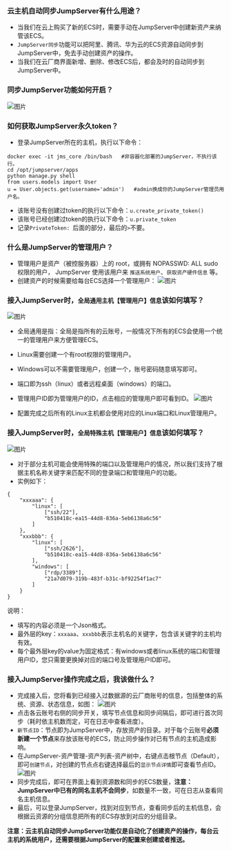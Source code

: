 ### 云主机自动同步JumpServer有什么用途？
- 当我们在云上购买了新的ECS时，需要手动在JumpServer中创建新资产来纳管该ECS。
- `JumpServer同步`功能可以把阿里、腾讯、华为云的ECS资源自动同步到JumpServer中，免去手动创建资产的操作。
- 当我们在云厂商界面新增、删除、修改ECS后，都会及时的自动同步到JumpServer中。

### 同步JumpServer功能如何开启？
![图片](https://user-images.githubusercontent.com/3349611/180848168-a2bafcfa-faa1-457d-8f5f-dcb07ad12d60.png)

### 如何获取JumpServer永久token？
- 登录JumpServer所在的主机，执行以下命令：
```
docker exec -it jms_core /bin/bash   #非容器化部署的JumpServer，不执行该行。
cd /opt/jumpserver/apps
python manage.py shell
from users.models import User
u = User.objects.get(username='admin')   #admin换成你的JumpServer管理员用户名。
```
- 该账号没有创建过token的执行以下命令：`u.create_private_token()`
- 该账号已经创建过token的执行以下命令：`u.private_token`
- 记录`PrivateToken: `后面的部分，最后的`>`不要。

### 什么是JumpServer的管理用户？
- 管理用户是资产（被控服务器）上的 root，或拥有 NOPASSWD: ALL sudo 权限的用户， JumpServer 使用该用户来 `推送系统用户`、`获取资产硬件信息` 等。
- 创建资产的时候需要给每台ECS选择一个管理用户：
![图片](https://user-images.githubusercontent.com/3349611/180855383-ec4a76b3-9354-4485-b0f6-17b5b9c2a8d7.png)

### 接入JumpServer时，`全局通用主机【管理用户】信息`该如何填写？
![图片](https://user-images.githubusercontent.com/3349611/180858510-b2b4ac0f-bc01-4c8e-a948-f3f26338037e.png)

- 全局通用是指：全局是指所有的云账号，一般情况下所有的ECS会使用一个统一的管理用户来方便管理ECS。
- Linux需要创建一个有root权限的管理用户。
- Windows可以不需要管理用户，创建一个，账号密码随意填写即可。
- 端口即为ssh（linux）或者远程桌面（windows）的端口。
- 管理用户ID即为管理用户的ID，点击相应的管理用户即可看到ID。
![图片](https://user-images.githubusercontent.com/3349611/180858937-856a7f9a-afa9-46d5-a15d-514f13063af5.png)

- 配置完成之后所有的Linux主机都会使用对应的Linux端口和Linux管理用户。

### 接入JumpServer时，`全局特殊主机【管理用户】信息`该如何填写？
![图片](https://user-images.githubusercontent.com/3349611/180859728-6c1e7c41-ea75-4efa-98ca-6b26266d71e7.png)
- 对于部分主机可能会使用特殊的端口以及管理用户的情况，所以我们支持了根据主机名称关键字来匹配不同的登录端口和管理用户的功能。
- 实例如下：
```
{
    "xxxaaa": {
        "linux": [
            ["ssh/22"],
            "b510418c-ea15-44d8-836a-5eb6138a6c56"
        ]
    },
    "xxxbbb": {
        "linux": [
            ["ssh/2626"],
            "b510418c-ea15-44d8-836a-5eb6138a6c56"
        ],
        "windows": [
            ["rdp/3389"],
            "21a7d079-319b-483f-b31c-bf92254f1ac7"
        ]
    }
}
```
说明：
- 填写的内容必须是一个Json格式。
- 最外层的key：`xxxaaa`、`xxxbbb`表示主机名的关键字，包含该关键字的主机均有效。
- 每个最外层key的value为固定格式：有windows或者linux系统的端口和管理用户ID，您只需要更换掉对应的端口号及管理用户ID即可。

### 接入JumpServer操作完成之后，我该做什么？
- 完成接入后，您将看到已经接入过数据源的云厂商账号的信息，包括整体的系统、资源、状态信息，如图：
![图片](https://user-images.githubusercontent.com/3349611/180862967-4575fbdf-3bb4-47ae-a491-df00eaba9a26.png)
- 点击各云账号右侧的同步开关，填写节点信息和同步间隔后，即可进行首次同步（耗时依主机数而定，可在日志中查看进度）。
- `新节点ID`：节点即为JumpServer中，存放资产的目录。对于每个云账号**必须新建一个节点**来存放该账号的ECS，防止同步操作对已有节点的主机造成影响。
- 在JumpServer-资产管理-资产列表-资产树中，右键点击根节点（Default），即可`创建节点`，对创建的节点点右键选择最后的`显示节点详情`即可查看节点ID。
![图片](https://user-images.githubusercontent.com/3349611/180865099-f95c1a9c-851c-489d-9e88-403661ef469b.png)
- 同步完成后，即可在界面上看到资源数和同步的ECS数量，**注意：JumpServer中已有的同名主机不会同步**，如数量不一致，可在日志从查看同名主机信息。
- 最后，可以登录JumpServer，找到对应到节点，查看同步后的主机信息，会根据云资源的分组信息把所有的ECS存放到对应的分组目录。

**注意：云主机自动同步JumpServer功能仅是自动化了创建资产的操作，每台云主机的系统用户，还需要根据JumpServer的配置来创建或者推送。**
